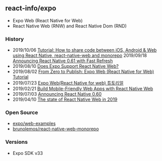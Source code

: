 ## react-info/expo
- Expo Web (React Native for Web)
- React Native Web (RNW) and React Native Dom (RND)

### History
- 2019/10/06 [Tutorial: How to share code between iOS, Android & Web using React Native, react-native-web and monorepo](https://dev.to/brunolemos/tutorial-100-code-sharing-between-ios-android--web-using-react-native-web-andmonorepo-4pej)
2019/09/18 [Announcing React Native 0.61 with Fast Refresh](https://facebook.github.io/react-native/blog/2019/09/18/version-0.61)
- 2019/08/10 [Does Expo Support React Native Web?](https://hackernoon.com/does-expo-support-react-native-web-r21bc309m)
- 2019/08/02 [From Zero to Publish: Expo Web (React Native for Web) Tutorial](https://medium.com/@toastui/from-zero-to-publish-expo-web-react-native-for-web-tutorial-e3e020d6d3ff)
- 2019/07/23 [Expo Web(React Native for web) 튜토리얼](https://meetup.toast.com/posts/191)
- 2019/02/21 [Build Mobile-Friendly Web Apps with React Native Web](https://scotch.io/tutorials/build-mobile-friendly-web-apps-with-react-native-web)
- 2019/07/03 [Announcing React Native 0.60](https://facebook.github.io/react-native/blog/2019/07/03/version-60)
- 2019/04/10 [The state of React Native Web in 2019](https://blog.logrocket.com/the-state-of-react-native-web-in-2019-6ab67ac5c51e/)


### Open Source
- [expo/web-examples](https://github.com/expo/web-examples)
- [brunolemos/react-native-web-monorepo](https://github.com/brunolemos/react-native-web-monorepo)


### Versions
- Expo SDK v33

